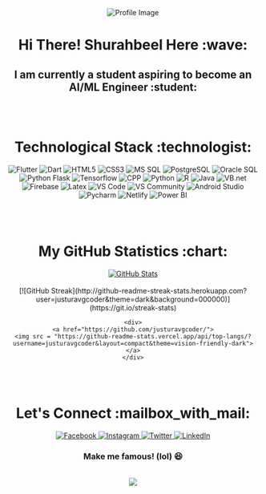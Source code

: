 <div align="center">
  <img src="https://github.com/justuravgcoder/PowerBI-Dashboard/assets/108054504/09871569-eb0e-4cfb-8eca-a12e00743c85" alt="Profile Image">
  <h1>Hi There! Shurahbeel Here :wave:</h1>
  <h2>I am currently a student aspiring to become an AI/ML Engineer :student:</h2>
  <br>
  <br>
  <h1>Technological Stack :technologist:</h1>
  <p>
    <img src="https://img.shields.io/badge/Flutter-%2302569B.svg?style=for-the-badge&logo=Flutter&logoColor=white" alt="Flutter">
    <img src="https://img.shields.io/badge/css3-%231572B6.svg?style=for-the-badge&logo=css3&logoColor=white" alt="Dart">
    <img src="https://img.shields.io/badge/html5-%23E34F26.svg?style=for-the-badge&logo=html5&logoColor=white" alt="HTML5">
    <img src="https://img.shields.io/badge/css3-%231572B6.svg?style=for-the-badge&logo=css3&logoColor=white" alt="CSS3">
    <img src="https://img.shields.io/badge/Microsoft%20SQL%20Server-CC2927?style=for-the-badge&logo=microsoft%20sql%20server&logoColor=white" alt="MS SQL">
    <img src="https://img.shields.io/badge/postgres-%23316192.svg?style=for-the-badge&logo=postgresql&logoColor=white" alt="PostgreSQL">
    <img src="https://img.shields.io/badge/Oracle-F80000?style=for-the-badge&logo=oracle&logoColor=white" alt="Oracle SQL">
    <img src="https://img.shields.io/badge/flask-%23000.svg?style=for-the-badge&logo=flask&logoColor=white" alt="Python Flask">
    <img src="https://img.shields.io/badge/TensorFlow-%23FF6F00.svg?style=for-the-badge&logo=TensorFlow&logoColor=white" alt="Tensorflow">
    <img src="https://img.shields.io/badge/c++-%2300599C.svg?style=for-the-badge&logo=c%2B%2B&logoColor=white" alt="CPP">
    <img src="https://img.shields.io/badge/python-3670A0?style=for-the-badge&logo=python&logoColor=ffdd54" alt="Python">
    <img src="https://img.shields.io/badge/r-%23276DC3.svg?style=for-the-badge&logo=r&logoColor=white" alt="R">
    <img src="https://img.shields.io/badge/java-%23ED8B00.svg?style=for-the-badge&logo=openjdk&logoColor=white" alt="Java">
    <img src="https://img.shields.io/badge/.NET-5C2D91?style=for-the-badge&logo=.net&logoColor=white" alt="VB.net">
    <img src="https://img.shields.io/badge/Firebase-039BE5?style=for-the-badge&logo=Firebase&logoColor=white" alt="Firebase">
    <img src="https://img.shields.io/badge/latex-%23008080.svg?style=for-the-badge&logo=latex&logoColor=white" alt="Latex">
    <img src="https://img.shields.io/badge/Visual%20Studio-5C2D91.svg?style=for-the-badge&logo=visual-studio&logoColor=white" alt="VS Code">
    <img src="https://img.shields.io/badge/Visual%20Studio%20Code-0078d7.svg?style=for-the-badge&logo=visual-studio-code&logoColor=white" alt="VS Community">
    <img src="https://img.shields.io/badge/Android%20Studio-3DDC84.svg?style=for-the-badge&logo=android-studio&logoColor=white" alt="Android Studio">
    <img src="https://img.shields.io/badge/pycharm-143?style=for-the-badge&logo=pycharm&logoColor=black&color=black&labelColor=green" alt="Pycharm">
    <img src="https://img.shields.io/badge/netlify-%23000000.svg?style=for-the-badge&logo=netlify&logoColor=#00C7B7" alt="Netlify">
    <img src="https://img.shields.io/badge/power_bi-F2C811?style=for-the-badge&logo=powerbi&logoColor=black" alt="Power BI">
  </p>
    <br>
  <br>
   <h1>My GitHub Statistics :chart:</h1>
  <div>
    <a href="https://github.com/justuravgcoder/">
      <img src="https://github-readme-stats.vercel.app/api?username=justuravgcoder" alt="GitHub Stats">
    </a>
    <br>
    <br>
    [![GitHub Streak](http://github-readme-streak-stats.herokuapp.com?user=justuravgcoder&theme=dark&background=000000)](https://git.io/streak-stats)


    <div>
    <a href="https://github.com/justuravgcoder/">
    <img src = "https://github-readme-stats.vercel.app/api/top-langs/?username=justuravgcoder&layout=compact&theme=vision-friendly-dark">
    </a>
    </div>
  </div>
<br>
<br>
  <h1>Let's Connect :mailbox_with_mail:</h1>
  <p>
    <!-- Social Media Icons -->
    <a href="https://www.facebook.com/profile.php?id=100008757842983">
      <img src="https://img.shields.io/badge/facebook-%231877F2.svg?style=for-the-badge&logo=facebook&logoColor=white" alt="Facebook">
    </a>
    <a href="https://www.instagram.com/shurahbeel_peerzada/">
      <img src="https://img.shields.io/badge/instagram-%23E4405F.svg?style=for-the-badge&logo=instagram&logoColor=white" alt="Instagram">
    </a>
    <a href="https://twitter.com/yourusername">
      <img src="https://img.shields.io/badge/twitter-%231DA1F2.svg?style=for-the-badge&logo=twitter&logoColor=white" alt="Twitter">
    </a>
    <a href="https://www.linkedin.com/in/shurahbeel-peerzada-69676424b/">
      <img src="https://img.shields.io/badge/linkedin-%230077B5.svg?style=for-the-badge&logo=linkedin&logoColor=white" alt="LinkedIn">
    </a>
  </p>
  <div>
 <h3> Make me famous! (lol) 😆</h3><br>
  <img src="https://profile-counter.glitch.me/justuravgcoder/count.svg" />
  </div>
</div>
</div>


